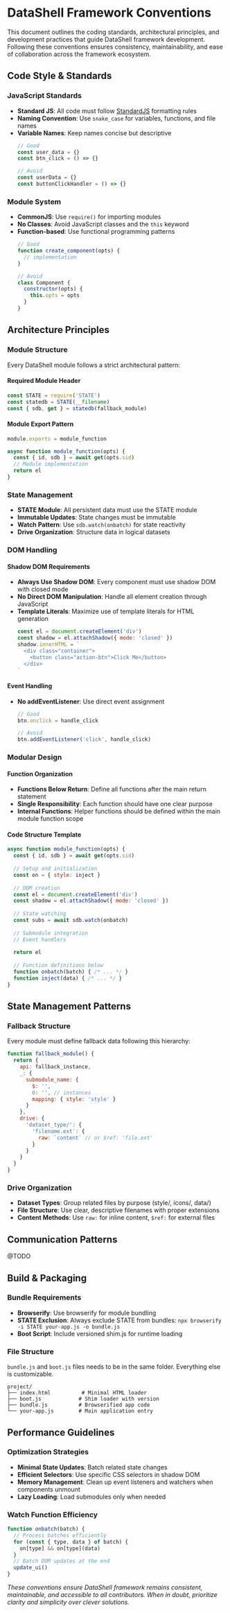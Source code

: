 # DataShell Framework Conventions

This document outlines the coding standards, architectural principles, and development practices that guide DataShell framework development. Following these conventions ensures consistency, maintainability, and ease of collaboration across the framework ecosystem.

## Code Style & Standards

### JavaScript Standards
- **Standard JS**: All code must follow [StandardJS](https://standardjs.com/) formatting rules
- **Naming Convention**: Use `snake_case` for variables, functions, and file names
- **Variable Names**: Keep names concise but descriptive
  ```js
  // Good
  const user_data = {}
  const btn_click = () => {}
  
  // Avoid
  const userData = {}
  const buttonClickHandler = () => {}
  ```

### Module System
- **CommonJS**: Use `require()` for importing modules
- **No Classes**: Avoid JavaScript classes and the `this` keyword
- **Function-based**: Use functional programming patterns
  ```js
  // Good
  function create_component(opts) {
    // implementation
  }
  
  // Avoid  
  class Component {
    constructor(opts) {
      this.opts = opts
    }
  }
  ```

## Architecture Principles

### Module Structure
Every DataShell module follows a strict architectural pattern:

#### Required Module Header
```js
const STATE = require('STATE')
const statedb = STATE(__filename)
const { sdb, get } = statedb(fallback_module)
```

#### Module Export Pattern
```js
module.exports = module_function

async function module_function(opts) {
  const { id, sdb } = await get(opts.sid)
  // Module implementation
  return el
}
```

### State Management
- **STATE Module**: All persistent data must use the STATE module
- **Immutable Updates**: State changes must be immutable
- **Watch Pattern**: Use `sdb.watch(onbatch)` for state reactivity
- **Drive Organization**: Structure data in logical datasets

### DOM Handling

#### Shadow DOM Requirements
- **Always Use Shadow DOM**: Every component must use shadow DOM with closed mode
- **No Direct DOM Manipulation**: Handle all element creation through JavaScript
- **Template Literals**: Maximize use of template literals for HTML generation
  ```js
  const el = document.createElement('div')
  const shadow = el.attachShadow({ mode: 'closed' })
  shadow.innerHTML = `
    <div class="container">
      <button class="action-btn">Click Me</button>
    </div>
  `
  ```

#### Event Handling
- **No addEventListener**: Use direct event assignment
  ```js
  // Good
  btn.onclick = handle_click
  
  // Avoid
  btn.addEventListener('click', handle_click)
  ```

### Modular Design

#### Function Organization
- **Functions Below Return**: Define all functions after the main return statement
- **Single Responsibility**: Each function should have one clear purpose
- **Internal Functions**: Helper functions should be defined within the main module function scope

#### Code Structure Template
```js
async function module_function(opts) {
  const { id, sdb } = await get(opts.sid)
  
  // Setup and initialization
  const on = { style: inject }
  
  // DOM creation
  const el = document.createElement('div')
  const shadow = el.attachShadow({ mode: 'closed' })
  
  // State watching
  const subs = await sdb.watch(onbatch)
  
  // Submodule integration
  // Event handlers
  
  return el
  
  // Function definitions below
  function onbatch(batch) { /* ... */ }
  function inject(data) { /* ... */ }
}
```

## State Management Patterns

### Fallback Structure
Every module must define fallback data following this hierarchy:

```js
function fallback_module() {
  return {
    api: fallback_instance,
    _: {
      submodule_name: {
        $: '',
        0: '', // instances
        mapping: { style: 'style' }
      }
    },
    drive: {
      'dataset_type/': {
        'filename.ext': {
          raw: `content` // or $ref: 'file.ext'
        }
      }
    }
  }
}
```

### Drive Organization
- **Dataset Types**: Group related files by purpose (style/, icons/, data/)
- **File Structure**: Use clear, descriptive filenames with proper extensions
- **Content Methods**: Use `raw:` for inline content, `$ref:` for external files

## Communication Patterns
@TODO

## Build & Packaging

### Bundle Requirements
- **Browserify**: Use browserify for module bundling
- **STATE Exclusion**: Always exclude STATE from bundles: `npx browserify -i STATE your-app.js -o bundle.js`
- **Boot Script**: Include versioned shim.js for runtime loading

### File Structure
`bundle.js` and `boot.js` files needs to be in the same folder. Everything else is customizable.
```
project/
├── index.html          # Minimal HTML loader
├── boot.js            # Shim loader with version
├── bundle.js          # Browserified app code
└── your-app.js        # Main application entry
```

## Performance Guidelines

### Optimization Strategies
- **Minimal State Updates**: Batch related state changes
- **Efficient Selectors**: Use specific CSS selectors in shadow DOM
- **Memory Management**: Clean up event listeners and watchers when components unmount
- **Lazy Loading**: Load submodules only when needed

### Watch Function Efficiency
```js
function onbatch(batch) {
  // Process batches efficiently
  for (const { type, data } of batch) {
    on[type] && on[type](data)
  }
  // Batch DOM updates at the end
  update_ui()
}
```

*These conventions ensure DataShell framework remains consistent, maintainable, and accessible to all contributors. When in doubt, prioritize clarity and simplicity over clever solutions.*
